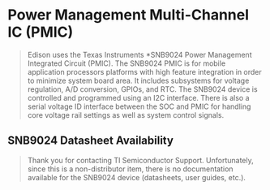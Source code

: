 Power Management Multi-Channel IC (PMIC)
==

> Edison uses the Texas Instruments *SNB9024 Power Management Integrated Circuit (PMIC). The SNB9024 PMIC is for mobile application processors platforms with high feature integration in order to minimize system board area. It includes subsystems for voltage regulation, A/D conversion, GPIOs, and RTC. The SNB9024 device is controlled and programmed using an I2C interface. There is also a serial voltage ID interface between the SOC and PMIC for handling core voltage rail settings as well as system control signals.

## SNB9024 Datasheet Availability

> Thank you for contacting TI Semiconductor Support. Unfortunately, since this is a non-distributor item, there is no documentation available for the SNB9024 device (datasheets, user guides, etc.).

